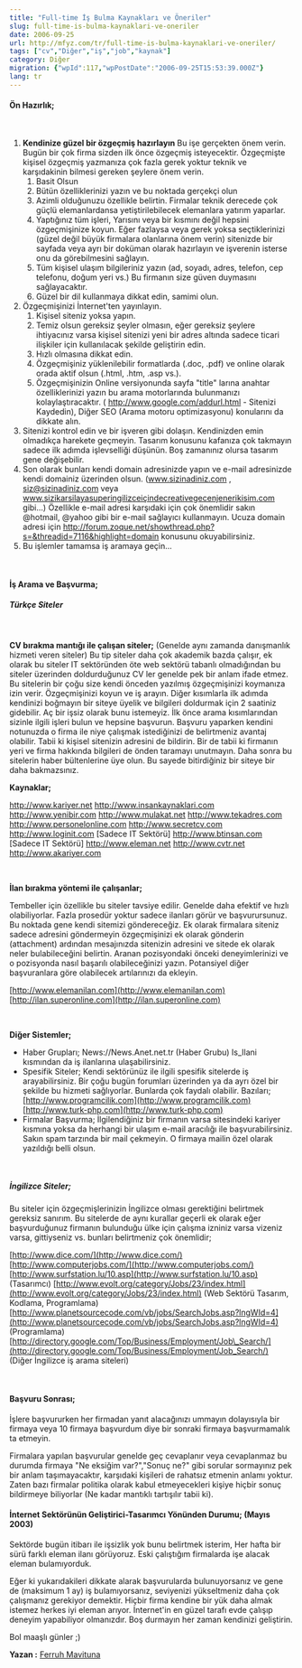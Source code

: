 ```yaml
---
title: "Full-time İş Bulma Kaynakları ve Öneriler"
slug: full-time-is-bulma-kaynaklari-ve-oneriler
date: 2006-09-25
url: http://mfyz.com/tr/full-time-is-bulma-kaynaklari-ve-oneriler/
tags: ["cv","Diğer","iş","job","kaynak"]
category: Diğer
migration: {"wpId":117,"wpPostDate":"2006-09-25T15:53:39.000Z"}
lang: tr
---
```


#### Ön Hazırlık;

 

1.  **Kendinize güzel bir özgeçmiş hazırlayın** Bu işe gerçekten önem verin. Bugün bir çok firma sizden ilk önce özgeçmiş isteyecektir. Özgeçmişte kişisel özgeçmiş yazmanıza çok fazla gerek yoktur teknik ve karşıdakinin bilmesi gereken şeylere önem verin.
    1.  Basit Olsun
    2.  Bütün özelliklerinizi yazın ve bu noktada gerçekçi olun
    3.  Azimli olduğunuzu özellikle belirtin. Firmalar teknik derecede çok güçlü elemanlardansa yetiştirilebilecek elemanlara yatırım yaparlar.
    4.  Yaptığınız tüm işleri, Yarısını veya bir kısmını değil hepsini özgeçmişinize koyun. Eğer fazlaysa veya gerek yoksa seçtiklerinizi (güzel değil büyük firmalara olanlarına önem verin) sitenizde bir sayfada veya ayrı bir doküman olarak hazırlayın ve işverenin isterse onu da görebilmesini sağlayın.
    5.  Tüm kişisel ulaşım bilgileriniz yazın (ad, soyadı, adres, telefon, cep telefonu, doğum yeri vs.) Bu firmanın size güven duymasını sağlayacaktır.
    6.  Güzel bir dil kullanmaya dikkat edin, samimi olun. 
2.  Özgeçmişinizi İnternet'ten yayınlayın.
    1.  Kişisel siteniz yoksa yapın.
    2.  Temiz olsun gereksiz şeyler olmasın, eğer gereksiz şeylere ihtiyacınız varsa kişisel sitenizi yeni bir adres altında sadece ticari ilişkiler için kullanılacak şekilde geliştirin edin.
    3.  Hızlı olmasına dikkat edin.
    4.  Özgeçmişiniz yüklenilebilir formatlarda (.doc, .pdf) ve online olarak orada aktif olsun (.html, .htm, .asp vs.).
    5.  Özgeçmişinizin Online versiyonunda sayfa "title" larına anahtar özelliklerinizi yazın bu arama motorlarında bulunmanızı kolaylaştıracaktır. ( http://www.google.com/addurl.html - Sitenizi Kaydedin), Diğer SEO (Arama motoru optimizasyonu) konularını da dikkate alın. 
3.  Sitenizi kontrol edin ve bir işveren gibi dolaşın. Kendinizden emin olmadıkça harekete geçmeyin. Tasarım konusunu kafanıza çok takmayın sadece ilk adımda işlevselliği düşünün. Boş zamanınız olursa tasarım gene değişebilir.
4.  Son olarak bunları kendi domain adresinizde yapın ve e-mail adresinizde kendi domainiz üzerinden olsun. (www.sizinadiniz.com , siz@sizinadiniz.com veya www.sizikarsilayasuperingilizceiçindecreativegecenjenerikisim.com gibi...) Özellikle e-mail adresi karşıdaki için çok önemlidir sakın @hotmail, @yahoo gibi bir e-mail sağlayıcı kullanmayın. Ucuza domain adresi için http://forum.zoque.net/showthread.php?s=&threadid=7116&highlight=domain konusunu okuyabilirsiniz.
5.  Bu işlemler tamamsa iş aramaya geçin...

 

#### İş Arama ve Başvurma;

##### Türkçe Siteler

 

**CV bırakma mantığı ile çalışan siteler;** (Genelde aynı zamanda danışmanlık hizmeti veren siteler) Bu tip siteler daha çok akademik bazda çalışır, ek olarak bu siteler IT sektöründen öte web sektörü tabanlı olmadığından bu siteler üzerinden doldurduğunuz CV ler genelde pek bir anlam ifade etmez. Bu sitelerin bir çoğu size kendi önceden yazılmış özgeçmişinizi koymanıza izin verir. Özgeçmişinizi koyun ve iş arayın. Diğer kısımlarla ilk adımda kendinizi boğmayın bir siteye üyelik ve bilgileri doldurmak için 2 saatiniz gidebilir. Aç bir işsiz olarak bunu istemeyiz. İlk önce arama kısımlarından sizinle ilgili işleri bulun ve hepsine başvurun. Başvuru yaparken kendini notunuzda o firma ile niye çalışmak istediğinizi de belirtmeniz avantaj olabilir. Tabii ki kişisel sitenizin adresini de bildirin. Bir de tabii ki firmanın yeri ve firma hakkında bilgileri de önden taramayı unutmayın. Daha sonra bu sitelerin haber bültenlerine üye olun. Bu sayede bitirdiğiniz bir siteye bir daha bakmazsınız.

**Kaynaklar;**

http://www.kariyer.net http://www.insankaynaklari.com http://www.yenibir.com http://www.mulakat.net http://www.tekadres.com http://www.personelonline.com http://www.secretcv.com http://www.loginit.com \[Sadece IT Sektörü\] http://www.btinsan.com \[Sadece IT Sektörü\] http://www.eleman.net http://www.cvtr.net http://www.akariyer.com

 

**İlan bırakma yöntemi ile çalışanlar;**

Tembeller için özellikle bu siteler tavsiye edilir. Genelde daha efektif ve hızlı olabiliyorlar. Fazla prosedür yoktur sadece ilanları görür ve başvurursunuz. Bu noktada gene kendi sitemizi göndereceğiz. Ek olarak firmalara siteniz sadece adresini göndermeyin özgeçmişinizi ek olarak gönderin (attachment) ardından mesajınızda sitenizin adresini ve sitede ek olarak neler bulabileceğini belirtin. Aranan pozisyondaki önceki deneyimlerinizi ve o pozisyonda nasıl başarılı olabileceğinizi yazın. Potansiyel diğer başvuranlara göre olabilecek artılarınızı da ekleyin.

[http://www.elemanilan.com](http://www.elemanilan.com) [http://ilan.superonline.com](http://ilan.superonline.com)

 

**Diğer Sistemler;**

*   Haber Grupları; News://News.Anet.net.tr (Haber Grubu) Is\_Ilani kısmından da iş ilanlarına ulaşabilirsiniz.
*   Spesifik Siteler; Kendi sektörünüz ile ilgili spesifik sitelerde iş arayabilirsiniz. Bir çoğu bugün forumları üzerinden ya da ayrı özel bir şekilde bu hizmeti sağlıyorlar. Bunlarda çok faydalı olabilir. Bazıları; [http://www.programcilik.com](http://www.programcilik.com) [http://www.turk-php.com](http://www.turk-php.com)
*   Firmalar Başvurma; İlgilendiğiniz bir firmanın varsa sitesindeki kariyer kısmına yoksa da herhangi bir ulaşım e-mail aracılığı ile başvurabilirsiniz. Sakın spam tarzında bir mail çekmeyin. O firmaya mailin özel olarak yazıldığı belli olsun.

 

##### İngilizce Siteler;

Bu siteler için özgeçmişlerinizin İngilizce olması gerektiğini belirtmek gereksiz sanırım. Bu sitelerde de aynı kurallar geçerli ek olarak eğer başvurduğunuz firmanın bulunduğu ülke için çalışma izniniz varsa vizeniz varsa, gittiyseniz vs. bunları belirtmeniz çok önemlidir;

[http://www.dice.com/](http://www.dice.com/) [http://www.computerjobs.com/](http://www.computerjobs.com/) [http://www.surfstation.lu/10.asp](http://www.surfstation.lu/10.asp) (Tasarımcı) [http://www.evolt.org/category/Jobs/23/index.html](http://www.evolt.org/category/Jobs/23/index.html) (Web Sektörü Tasarım, Kodlama, Programlama) [http://www.planetsourcecode.com/vb/jobs/SearchJobs.asp?lngWId=4](http://www.planetsourcecode.com/vb/jobs/SearchJobs.asp?lngWId=4) (Programlama) [http://directory.google.com/Top/Business/Employment/Job\_Search/](http://directory.google.com/Top/Business/Employment/Job_Search/) (Diğer İngilizce iş arama siteleri)

 

#### Başvuru Sonrası;

İşlere başvururken her firmadan yanıt alacağınızı ummayın dolayısıyla bir firmaya veya 10 firmaya başvurdum diye bir sonraki firmaya başvurmamalık ta etmeyin.

Firmalara yapılan başvurular genelde geç cevaplanır veya cevaplanmaz bu durumda firmaya "Ne eksiğim var?","Sonuç ne?" gibi sorular sormayınız pek bir anlam taşımayacaktır, karşıdaki kişileri de rahatsız etmenin anlamı yoktur. Zaten bazı firmalar politika olarak kabul etmeyecekleri kişiye hiçbir sonuç bildirmeye biliyorlar (Ne kadar mantıklı tartışılır tabii ki).

#### İnternet Sektörünün Geliştirici-Tasarımcı Yönünden Durumu; (Mayıs 2003)

Sektörde bugün itibarı ile işsizlik yok bunu belirtmek isterim, Her hafta bir sürü farklı eleman ilanı görüyoruz. Eski çalıştığım firmalarda işe alacak eleman bulamıyorduk.

Eğer ki yukarıdakileri dikkate alarak başvurularda bulunuyorsanız ve gene de (maksimum 1 ay) iş bulamıyorsanız, seviyenizi yükseltmeniz daha çok çalışmanız gerekiyor demektir. Hiçbir firma kendine bir yük daha almak istemez herkes iyi eleman arıyor. İnternet'in en güzel tarafı evde çalışıp deneyim yapabiliyor olmanızdır. Boş durmayın her zaman kendinizi geliştirin.

Bol maaşlı günler ;)

**Yazan :** [Ferruh Mavituna](http://ferruh.mavituna.com)
